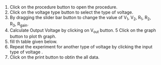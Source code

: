 
1. Click on the procedure button to open the procedure.
2. Click on the voltage type button to select the type of voltage.
3. By dragging the slider bar button to change the value of V<sub>1</sub>,  V<sub>2</sub>, R<sub>1</sub>,  R<sub>2</sub>,  R<sub>3</sub>,  R<sub>gain</sub>.
4. Calculate Output Voltage by clicking on V<sub>out</sub> button.
5 Click on the graph button to plot th graph. 
6. fill th table given below.
7. Repeat the experiment for another type of voltage by clicking the input type of voltage . 
8. Click on the print button to obtin the all data.

